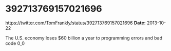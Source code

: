 # 392713769157021696
https://twitter.com/TomFrankly/status/392713769157021696
**Date:** 2013-10-22

The U.S. economy loses $60 billion a year to programming errors and bad code 0_0
